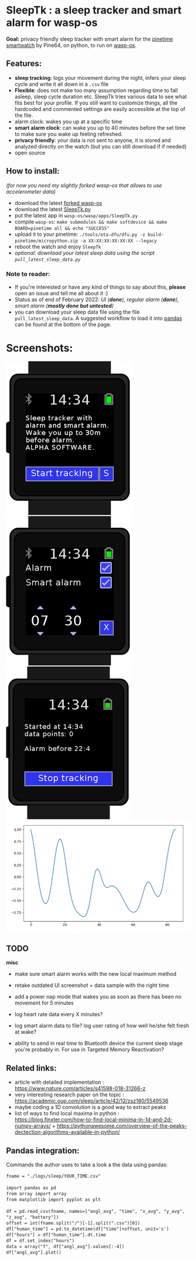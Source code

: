 # SleepTk : a sleep tracker and smart alarm for wasp-os
**Goal:** privacy friendly sleep tracker with smart alarm for the [pinetime smartwatch](https://pine64.com/product/pinetime-smartwatch-sealed/) by Pine64, on python, to run on [wasp-os](https://github.com/daniel-thompson/wasp-os).

## Features:
* **sleep tracking**: logs your movement during the night, infers your sleep cycle and write it all down in a `.csv` file
* **Flexible**: does not make too many assumption regarding time to fall asleep, sleep cycle duration etc. SleepTk tries various data to see what fits best for your profile. If you still want to customize things, all the hardcoded and commented settings are easily accessible at the top of the file.
* alarm clock: wakes you up at a specific time
* **smart alarm clock**: can wake you up to 40 minutes before the set time to make sure you wake up feeling refreshed.
* **privacy friendly**: your data is not sent to anyone, it is stored and analyzed directly on the watch (but you can still download if if needed)
* open source

## **How to install**:
*(for now you need my slightly forked wasp-os that allows to use accelerometer data)*
* download the latest [forked wasp-os](https://github.com/thiswillbeyourgithub/wasp-os)
* download the latest [SleepTk.py](./SleepTk.py)
* put the latest app in `wasp-os/wasp/apps/SleepTk.py`
* compile `wasp-os`: `make submodules && make softdevice && make BOARD=pinetime all && echo "SUCCESS"`
* upload it to your pinetime: `./tools/ota-dfu/dfu.py -z build-pinetime/micropython.zip -a XX:XX:XX:XX:XX:XX --legacy`
* reboot the watch and enjoy `SleepTk`
* *optional: download your latest sleep data using the script `pull_latest_sleep_data.py`*

### Note to reader:
* If you're interested or have any kind of things to say about this, **please** open an issue and tell me all about it :)
* Status as of end of February 2022: *UI (**done**), regular alarm (**done**), smart alarm (**mostly done but untested**)*
* you can download your sleep data file using the file `pull_latest_sleep_data`. A suggested workflow to load it into [pandas](https://pypi.org/project/pandas/) can be found at the bottom of the page.

# Screenshots:
![start](./screenshots/start_page.png)
![settings](./screenshots/settings_page.png)
![tracking](./screenshots/tracking_page.png)
![night example](./screenshots/example_night.png)

## TODO
**misc**
* make sure smart alarm works with the new local maximum method
* retake outdated UI screenshot + data sample with the right time
* add a power nap mode that wakes you as soon as there has been no movement for 5 minutes

* log heart rate data every X minutes?
* log smart alarm data to file? log user rating of how well he/she felt fresh at wake?
* ability to send in real time to Bluetooth device the current sleep stage you're probably in. For use in Targeted Memory Reactivation?

## Related links:
* article with detailed implementation : https://www.nature.com/articles/s41598-018-31266-z
* very interesting research paper on the topic : https://academic.oup.com/sleep/article/42/12/zsz180/5549536
* maybe coding a 1D convolution is a good way to extract peaks
* list of ways to find local maxima in python : https://blog.finxter.com/how-to-find-local-minima-in-1d-and-2d-numpy-arrays/ + https://pythonawesome.com/overview-of-the-peaks-dectection-algorithms-available-in-python/




## Pandas integration:
Commands the author uses to take a look a the data using pandas:

```
fname = "./logs/sleep/YOUR_TIME.csv"

import pandas as pd
from array import array
from matplotlib import pyplot as plt

df = pd.read_csv(fname, names=["angl_avg", "time", "x_avg", "y_avg", "z_avg", "battery"])
offset = int(fname.split("/")[-1].split(".csv")[0])
df["human_time"] = pd.to_datetime(df["time"]+offset, unit='s')
df["hours"] = df["human_time"].dt.time
df = df.set_index("hours")
data = array("f", df["angl_avg"].values[:-4])
df["angl_avg"].plot()
```
